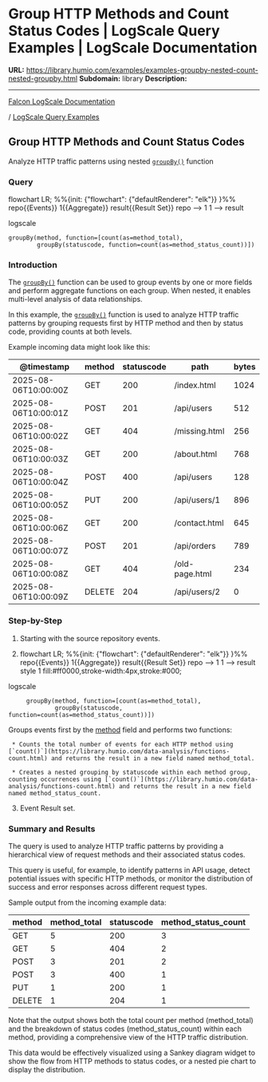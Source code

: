 # Group HTTP Methods and Count Status Codes | LogScale Query Examples | LogScale Documentation

**URL:** https://library.humio.com/examples/examples-groupby-nested-count-nested-groupby.html
**Subdomain:** library
**Description:** 

---

[Falcon LogScale Documentation](https://library.humio.com)

/ [LogScale Query Examples](examples.html)

## Group HTTP Methods and Count Status Codes

Analyze HTTP traffic patterns using nested [`groupBy()`](https://library.humio.com/data-analysis/functions-groupby.html) function 

### Query

flowchart LR; %%{init: {"flowchart": {"defaultRenderer": "elk"}} }%% repo{{Events}} 1{{Aggregate}} result{{Result Set}} repo --> 1 1 --> result

logscale
    
    
    groupBy(method, function=[count(as=method_total),
            groupBy(statuscode, function=count(as=method_status_count))])

### Introduction

The [`groupBy()`](https://library.humio.com/data-analysis/functions-groupby.html) function can be used to group events by one or more fields and perform aggregate functions on each group. When nested, it enables multi-level analysis of data relationships. 

In this example, the [`groupBy()`](https://library.humio.com/data-analysis/functions-groupby.html) function is used to analyze HTTP traffic patterns by grouping requests first by HTTP method and then by status code, providing counts at both levels. 

Example incoming data might look like this: 

@timestamp| method| statuscode| path| bytes  
---|---|---|---|---  
2025-08-06T10:00:00Z| GET| 200| /index.html| 1024  
2025-08-06T10:00:01Z| POST| 201| /api/users| 512  
2025-08-06T10:00:02Z| GET| 404| /missing.html| 256  
2025-08-06T10:00:03Z| GET| 200| /about.html| 768  
2025-08-06T10:00:04Z| POST| 400| /api/users| 128  
2025-08-06T10:00:05Z| PUT| 200| /api/users/1| 896  
2025-08-06T10:00:06Z| GET| 200| /contact.html| 645  
2025-08-06T10:00:07Z| POST| 201| /api/orders| 789  
2025-08-06T10:00:08Z| GET| 404| /old-page.html| 234  
2025-08-06T10:00:09Z| DELETE| 204| /api/users/2| 0  
  
### Step-by-Step

  1. Starting with the source repository events.

  2. flowchart LR; %%{init: {"flowchart": {"defaultRenderer": "elk"}} }%% repo{{Events}} 1{{Aggregate}} result{{Result Set}} repo --> 1 1 --> result style 1 fill:#ff0000,stroke-width:4px,stroke:#000;

logscale
         
         groupBy(method, function=[count(as=method_total),
                 groupBy(statuscode, function=count(as=method_status_count))])

Groups events first by the [method](https://library.humio.com/logscale-repo-schema/logscale-repo-schema-humio-activity-terms-request.html) field and performs two functions: 

     * Counts the total number of events for each HTTP method using [`count()`](https://library.humio.com/data-analysis/functions-count.html) and returns the result in a new field named method_total. 

     * Creates a nested grouping by statuscode within each method group, counting occurrences using [`count()`](https://library.humio.com/data-analysis/functions-count.html) and returns the result in a new field named method_status_count. 

  3. Event Result set.




### Summary and Results

The query is used to analyze HTTP traffic patterns by providing a hierarchical view of request methods and their associated status codes. 

This query is useful, for example, to identify patterns in API usage, detect potential issues with specific HTTP methods, or monitor the distribution of success and error responses across different request types. 

Sample output from the incoming example data: 

method| method_total| statuscode| method_status_count  
---|---|---|---  
GET| 5| 200| 3  
GET| 5| 404| 2  
POST| 3| 201| 2  
POST| 3| 400| 1  
PUT| 1| 200| 1  
DELETE| 1| 204| 1  
  
Note that the output shows both the total count per method (method_total) and the breakdown of status codes (method_status_count) within each method, providing a comprehensive view of the HTTP traffic distribution. 

This data would be effectively visualized using a Sankey diagram widget to show the flow from HTTP methods to status codes, or a nested pie chart to display the distribution.
